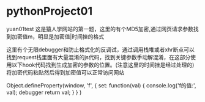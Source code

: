 # pythonProject01
yuan01test
这是猿人学网站的第一题，这里的有个MD5加密,通过网页请求参数找到加密值m，明显是加密值|时间挫的格式  

这里有个无限debugger和防止格式化的反调试，通过调用栈堆或者xhr断点可以找到request栈里面有大量混淆的js代码，找到关键参数手动解混淆，在这部分使用以下hook代码找到生成加密的参数的位置。(注意这里的时间挫是经过处理的)将加密代码粘贴然后得到加密值可以正常访问网站

 Object.defineProperty(window, 'f', {
  set: function(val) {
      console.log('f的值:', val);
      debugger
      return val;
    }
  }
) 

